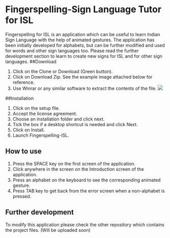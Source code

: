 # Fingerspelling-Sign Language Tutor for ISL

Fingerspelling for ISL is an application which can be useful to learn Indian Sign Language with the help of animated gestures. The application has been initially developed for alphabets, but can be further modified and used for words and other sign languages too. Please read the further development section to learn to create new signs for ISL and for other sign languages.
##Download 
1. Click on the Clone or Download (Green button).
2. Click on Download Zip. See the example image attached below for reference.
3. Use Winrar or any similar software to extract the contents of the file.
![](https://i.stack.imgur.com/ChD9R.png)

##Installation
1. Click on the setup file.
2. Accept the license agreement.
3. Choose an installation folder and click next.
4. Tick the box if a desktop shortcut is needed and click Next.
5. Click on Install.
6. Launch Fingerspelling-ISL.

## How to use
1. Press the SPACE key on the first screen of the application.
2. Click anywhere in the screen on the Introduction screen of the application.
3. Press an alphabet on the keyboard to see the corresponding animated gesture.
4. Press TAB key to get back from the error screen when a non-alphabet is pressed.

## Further development
To modify this application please check the other repository which contains the project files. (Will be uploaded soon)
